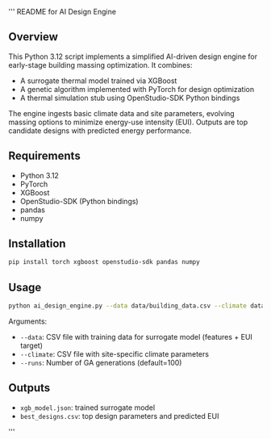 '''
README for AI Design Engine

Overview
--------
This Python 3.12 script implements a simplified AI-driven design engine for early-stage building massing optimization. It combines:

- A surrogate thermal model trained via XGBoost
- A genetic algorithm implemented with PyTorch for design optimization
- A thermal simulation stub using OpenStudio-SDK Python bindings

The engine ingests basic climate data and site parameters, evolving massing options to minimize energy-use intensity (EUI). Outputs are top candidate designs with predicted energy performance.

Requirements
------------
- Python 3.12
- PyTorch
- XGBoost
- OpenStudio-SDK (Python bindings)
- pandas
- numpy

Installation
------------

```bash
pip install torch xgboost openstudio-sdk pandas numpy
```

Usage
-----

```bash
python ai_design_engine.py --data data/building_data.csv --climate data/climate.csv --runs 50
```

Arguments:
- `--data`: CSV file with training data for surrogate model (features + EUI target)
- `--climate`: CSV file with site-specific climate parameters
- `--runs`: Number of GA generations (default=100)

Outputs
-------
- `xgb_model.json`: trained surrogate model
- `best_designs.csv`: top design parameters and predicted EUI

'''  
